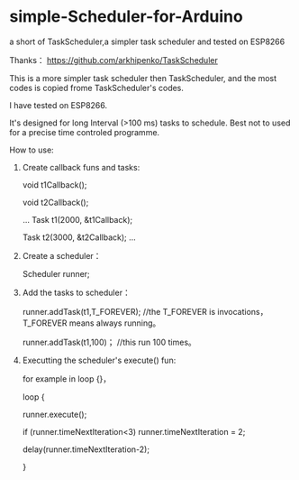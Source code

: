 # simple-Scheduler-for-Arduino
a short of TaskScheduler,a simpler task scheduler and tested on ESP8266


Thanks：
  https://github.com/arkhipenko/TaskScheduler
  
This is a more simpler task scheduler then TaskScheduler, and the most codes is copied frome TaskScheduler's codes.

I have tested on ESP8266.

It's designed for long Interval (>100 ms) tasks to schedule. Best not to used for a precise time controled programme.

How to use:
  1. Create callback funs and tasks:
  
      void t1Callback();
      
      void t2Callback();
      
      ...
      Task t1(2000, &t1Callback);
      
      Task t2(3000, &t2Callback);
      ...
      
  2. Create a scheduler：
  
      Scheduler runner;
      
  3. Add the tasks to scheduler：
  
      runner.addTask(t1,T_FOREVER);      //the T_FOREVER is invocations，T_FOREVER means always running。
      
      runner.addTask(t1,100)；           //this run 100 times。
      
  4. Executting the scheduler's execute() fun:
  
        for example in loop {}，
        
        loop {
        
        runner.execute();
        
        if (runner.timeNextIteration<3) runner.timeNextIteration = 2;
        
        delay(runner.timeNextIteration-2);
        
        }
        
